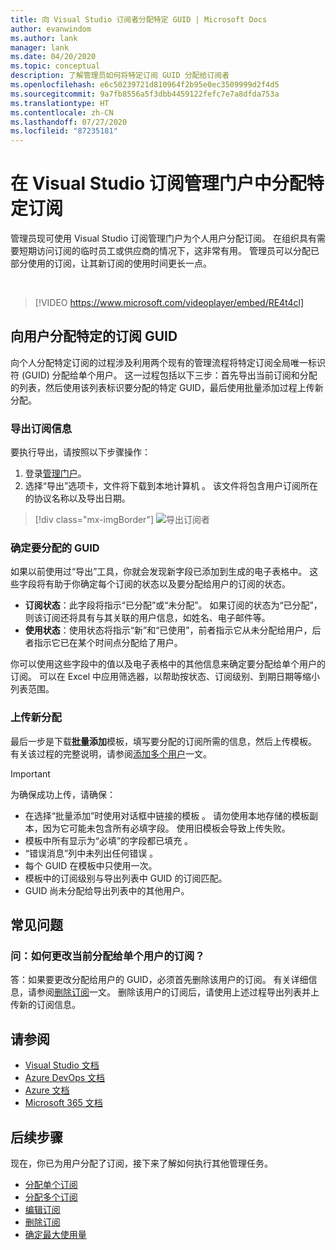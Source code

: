 ```yaml
---
title: 向 Visual Studio 订阅者分配特定 GUID | Microsoft Docs
author: evanwindom
ms.author: lank
manager: lank
ms.date: 04/20/2020
ms.topic: conceptual
description: 了解管理员如何将特定订阅 GUID 分配给订阅者
ms.openlocfilehash: e6c50239721d810964f2b95e0ec3509999d2f4d5
ms.sourcegitcommit: 9a7fb8556a5f3dbb4459122fefc7e7a8dfda753a
ms.translationtype: HT
ms.contentlocale: zh-CN
ms.lasthandoff: 07/27/2020
ms.locfileid: "87235181"
---
```

# <a name="assign-specific-subscriptions-in-the-visual-studio-subscriptions-administration-portal"></a>在 Visual Studio 订阅管理门户中分配特定订阅

管理员现可使用 Visual Studio 订阅管理门户为个人用户分配订阅。  在组织具有需要短期访问订阅的临时员工或供应商的情况下，这非常有用。  管理员可以分配已部分使用的订阅，让其新订阅的使用时间更长一点。  

<br>

> [!VIDEO https://www.microsoft.com/videoplayer/embed/RE4t4cl]


## <a name="assign-specific-subscription-guids-to-users"></a>向用户分配特定的订阅 GUID

向个人分配特定订阅的过程涉及利用两个现有的管理流程将特定订阅全局唯一标识符 (GUID) 分配给单个用户。  这一过程包括以下三步：首先导出当前订阅和分配的列表，然后使用该列表标识要分配的特定 GUID，最后使用批量添加过程上传新分配。

### <a name="export-your-subscriptions-information"></a>导出订阅信息

要执行导出，请按照以下步骤操作：
1. 登录[管理门户](https://manage.visualstudio.com)。
2. 选择“导出”选项卡，文件将下载到本地计算机  。 该文件将包含用户订阅所在的协议名称以及导出日期。
> [!div class="mx-imgBorder"]
> ![导出订阅者](_img/exporting-subscriptions/exporting-subscriptions.png "单击“导出”以保存包含订阅者信息的已分配订阅的列表。")

### <a name="identify-the-guids-you-want-to-assign"></a>确定要分配的 GUID

如果以前使用过“导出”工具，你就会发现新字段已添加到生成的电子表格中。  这些字段将有助于你确定每个订阅的状态以及要分配给用户的订阅的状态。  

- **订阅状态**：此字段将指示“已分配”或“未分配”。  如果订阅的状态为“已分配”，则该订阅还将具有与其关联的用户信息，如姓名、电子邮件等。 
- **使用状态**：使用状态将指示“新”和“已使用”，前者指示它从未分配给用户，后者指示它已在某个时间点分配给了用户。  

你可以使用这些字段中的值以及电子表格中的其他信息来确定要分配给单个用户的订阅。 可以在 Excel 中应用筛选器，以帮助按状态、订阅级别、到期日期等缩小列表范围。 

### <a name="upload-your-new-assignments"></a>上传新分配

最后一步是下载**批量添加**模板，填写要分配的订阅所需的信息，然后上传模板。  有关该过程的完整说明，请参阅[添加多个用户](assign-license-bulk.md)一文。  

> [!IMPORTANT]
> 为确保成功上传，请确保：
> - 在选择“批量添加”时使用对话框中链接的模板  。  请勿使用本地存储的模板副本，因为它可能未包含所有必填字段。  使用旧模板会导致上传失败。 
> - 模板中所有显示为“必填”的字段都已填充  。
> - “错误消息”列中未列出任何错误  。
> - 每个 GUID 在模板中只使用一次。 
> - 模板中的订阅级别与导出列表中 GUID 的订阅匹配。 
> - GUID 尚未分配给导出列表中的其他用户。 

## <a name="frequently-asked-questions"></a>常见问题
### <a name="qhow-do-i-change-which-subscription-is-currently-assigned-to-an-individual-user"></a>问：如何更改当前分配给单个用户的订阅？
答：如果要更改分配给用户的 GUID，必须首先删除该用户的订阅。  有关详细信息，请参阅[删除订阅](delete-license.md)一文。  删除该用户的订阅后，请使用上述过程导出列表并上传新的订阅信息。  

## <a name="see-also"></a>请参阅
- [Visual Studio 文档](/visualstudio/)
- [Azure DevOps 文档](/azure/devops/)
- [Azure 文档](/azure/)
- [Microsoft 365 文档](/microsoft-365/)

## <a name="next-steps"></a>后续步骤
现在，你已为用户分配了订阅，接下来了解如何执行其他管理任务。
- [分配单个订阅](assign-license.md)
- [分配多个订阅](assign-license-bulk.md)
- [编辑订阅](edit-license.md)
- [删除订阅](delete-license.md)
- [确定最大使用量](maximum-usage.md)


